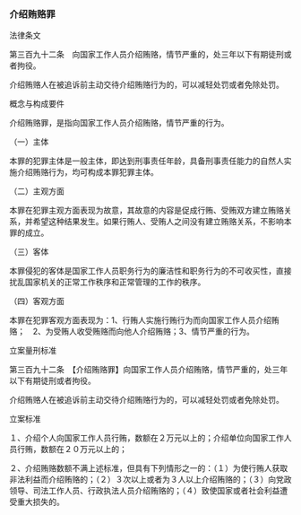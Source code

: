 ### 介绍贿赂罪
 法律条文 


第三百九十二条　向国家工作人员介绍贿赂，情节严重的，处三年以下有期徒刑或者拘役。

介绍贿赂人在被追诉前主动交待介绍贿赂行为的，可以减轻处罚或者免除处罚。

 概念与构成要件 

介绍贿赂罪，是指向国家工作人员介绍贿赂，情节严重的行为。

（一）主体

本罪的犯罪主体是一般主体，即达到刑事责任年龄，具备刑事责任能力的自然人实施介绍贿赂行为，均可构成本罪犯罪主体。

（二）主观方面

本罪在犯罪主观方面表现为故意，其故意的内容是促成行贿、受贿双方建立贿赂关系，并希望这种结果发生。如果行贿人、受贿人之间没有建立贿赂关系，不影响本罪的成立。

（三）客体

本罪侵犯的客体是国家工作人员职务行为的廉洁性和职务行为的不可收买性，直接扰乱国家机关的正常工作秩序和正常管理的工作的秩序。

（四）客观方面

本罪在犯罪客观方面表现为：1、行贿人实施行贿行为而向国家工作人员介绍贿赂；　2、为受贿人收受贿赂而向他人介绍贿赂；3、情节严重的行为。

 立案量刑标准 

第三百九十二条　【介绍贿赂罪】向国家工作人员介绍贿赂，情节严重的，处三年以下有期徒刑或者拘役。

介绍贿赂人在被追诉前主动交待介绍贿赂行为的，可以减轻处罚或者免除处罚。

 立案标准 


１、介绍个人向国家工作人员行贿，数额在２万元以上的；介绍单位向国家工作人员行贿，数额在２０万元以上的；

２、介绍贿赂数额不满上述标准，但具有下列情形之一的：（１）为使行贿人获取非法利益而介绍贿赂的；（２）３次以上或者为３人以上介绍贿赂的；（３）向党政领导、司法工作人员、行政执法人员介绍贿赂的；（４）致使国家或者社会利益遭受重大损失的。